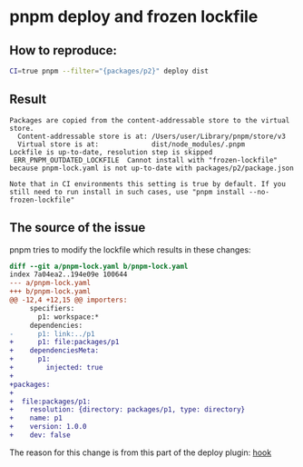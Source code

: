 # pnpm deploy and frozen lockfile

## How to reproduce:

```bash
CI=true pnpm --filter="{packages/p2}" deploy dist
```

## Result

```log
Packages are copied from the content-addressable store to the virtual store.
  Content-addressable store is at: /Users/user/Library/pnpm/store/v3
  Virtual store is at:             dist/node_modules/.pnpm
Lockfile is up-to-date, resolution step is skipped
 ERR_PNPM_OUTDATED_LOCKFILE  Cannot install with "frozen-lockfile" because pnpm-lock.yaml is not up-to-date with packages/p2/package.json

Note that in CI environments this setting is true by default. If you still need to run install in such cases, use "pnpm install --no-frozen-lockfile"
```

## The source of the issue

pnpm tries to modify the lockfile which results in these changes:

```diff
diff --git a/pnpm-lock.yaml b/pnpm-lock.yaml
index 7a04ea2..194e09e 100644
--- a/pnpm-lock.yaml
+++ b/pnpm-lock.yaml
@@ -12,4 +12,15 @@ importers:
     specifiers:
       p1: workspace:*
     dependencies:
-      p1: link:../p1
+      p1: file:packages/p1
+    dependenciesMeta:
+      p1:
+        injected: true
+
+packages:
+
+  file:packages/p1:
+    resolution: {directory: packages/p1, type: directory}
+    name: p1
+    version: 1.0.0
+    dev: false
```

The reason for this change is from this part of the deploy plugin: [hook](https://github.com/pnpm/pnpm/blob/main/packages/plugin-commands-deploy/src/deploy.ts#L101)